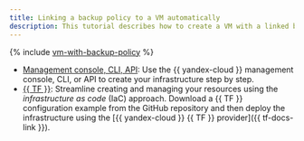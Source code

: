 ```yaml
---
title: Linking a backup policy to a VM automatically
description: This tutorial describes how to create a VM with a linked backup policy.
---
```


{% include [vm-with-backup-policy](../../../_tutorials/archive/vm-with-backup-policy.md) %}

* [Management console, CLI, API](console.md): Use the {{ yandex-cloud }} management console, CLI, or API to create your infrastructure step by step.
* [{{ TF }}](terraform.md): Streamline creating and managing your resources using the _infrastructure as code_ (IaC) approach. Download a {{ TF }} configuration example from the GitHub repository and then deploy the infrastructure using the [{{ yandex-cloud }} {{ TF }} provider]({{ tf-docs-link }}).